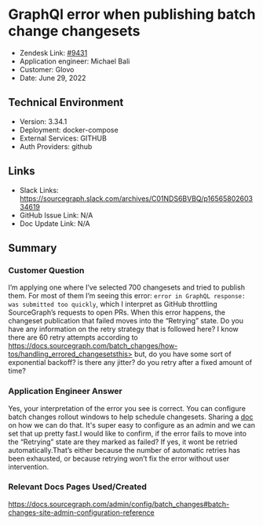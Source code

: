 
# GraphQl error when publishing batch change changesets <!-- Ticket Title  Hint: include keywords to make it searchable -->

- Zendesk Link: [#9431](https://sourcegraph.zendesk.com/agent/tickets/9431)
- Application engineer: Michael Bali
- Customer: Glovo <!-- Redact if this contains personally identifying information -->
- Date: June 29, 2022

<!-- Data populated from integration, speak to Ben Gordon or Michael Bali if not working -->
<!-- During Internal team trial, fill missing data manually (we are waiting for all data to sync) -->

## Technical Environment
- Version: 3.34.1​
- Deployment: docker-compose
- External Services: GITHUB
- Auth Providers: github


## Links
<!-- Data for application engineer manual entry -->
- Slack Links: https://sourcegraph.slack.com/archives/C01NDS6BVBQ/p1656580260334619
- GitHub Issue Link: N/A
- Doc Update Link: N/A

## Summary
### Customer Question
I’m applying one where I’ve selected 700 changesets and tried to publish them.
For most of them I’m seeing this error:
`error in GraphQL response: was submitted too quickly`, which I interpret as GitHub throttling SourceGraph’s requests to open PRs.
When this error happens, the changeset publication that failed moves into the “Retrying” state. Do you have any information on the retry strategy that is followed here? I know there are 60 retry attempts according to https://docs.sourcegraph.com/batch_changes/how-tos/handling_errored_changesetsthis> but, do you have some sort of exponential backoff? is there any jitter? do you retry after a fixed amount of time?

### Application Engineer Answer
Yes, your interpretation of the error you see is correct. You can configure batch changes rollout windows to help schedule changesets. Sharing a [doc](https://docs.sourcegraph.com/admin/config/batch_changes#batch-changes-site-admin-configuration-reference) on how we can do that. It's super easy to configure as an admin and we can set that up pretty fast.I would like to confirm, if the error fails to move into the “Retrying” state are they marked as failed? If yes, it wont be retried automatically.That’s either because the number of automatic retries has been exhausted, or because retrying won’t fix the error without user intervention.

### Relevant Docs Pages Used/Created
https://docs.sourcegraph.com/admin/config/batch_changes#batch-changes-site-admin-configuration-reference
<!-- Once complete, upload a copy to https://github.com/sourcegraph/support-tools-internal/tree/main/resolved-tickets as a .md file -->
<!-- Name the file 9431.md -->
